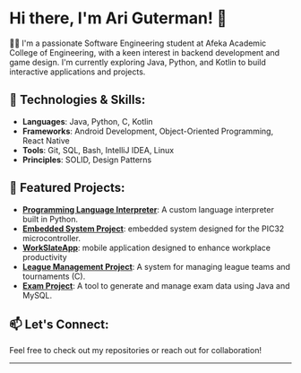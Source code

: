 # Hi there, I'm Ari Guterman! 👋

👨‍💻 I'm a passionate Software Engineering student at Afeka Academic College of Engineering, with a keen interest in backend development and game design. I'm currently exploring Java, Python, and Kotlin to build interactive applications and projects.

## 🔧 Technologies & Skills:
- **Languages**: Java, Python, C, Kotlin
- **Frameworks**: Android Development, Object-Oriented Programming, React Native
- **Tools**: Git, SQL, Bash, IntelliJ IDEA, Linux
- **Principles**: SOLID, Design Patterns

## 🚀 Featured Projects:
- **[Programming Language Interpreter](https://github.com/Gutismall/Programing-Language)**: A custom language interpreter built in Python.
- **[Embedded System Project](https://github.com/Gutismall/Microcontroller-Embedded-System-)**: embedded system designed for the PIC32 microcontroller.
- **[WorkSlateApp](https://github.com/Gutismall/Workslate)**: mobile application designed to enhance workplace productivity
- **[League Management Project](https://github.com/Gutismall/League-Management-Project)**: A system for managing league teams and tournaments (C).
- **[Exam Project](https://github.com/Gutismall/Exam_Project)**: A tool to generate and manage exam data using Java and MySQL.

## 📫 Let's Connect:
Feel free to check out my repositories or reach out for collaboration!

--- 
